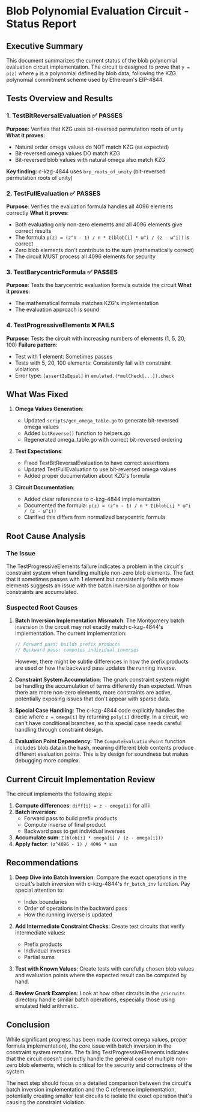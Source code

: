 # Blob Polynomial Evaluation Circuit - Status Report

## Executive Summary

This document summarizes the current status of the blob polynomial evaluation circuit implementation. The circuit is designed to prove that `y = p(z)` where `p` is a polynomial defined by blob data, following the KZG polynomial commitment scheme used by Ethereum's EIP-4844.

## Tests Overview and Results

### 1. TestBitReversalEvaluation ✅ PASSES
**Purpose**: Verifies that KZG uses bit-reversed permutation roots of unity
**What it proves**:
- Natural order omega values do NOT match KZG (as expected)
- Bit-reversed omega values DO match KZG
- Bit-reversed blob values with natural omega also match KZG

**Key finding**: c-kzg-4844 uses `brp_roots_of_unity` (bit-reversed permutation roots of unity)

### 2. TestFullEvaluation ✅ PASSES
**Purpose**: Verifies the evaluation formula handles all 4096 elements correctly
**What it proves**:
- Both evaluating only non-zero elements and all 4096 elements give correct results
- The formula `p(z) = (z^n - 1) / n * Σ(blob[i] * ω^i / (z - ω^i))` is correct
- Zero blob elements don't contribute to the sum (mathematically correct)
- The circuit MUST process all 4096 elements for security

### 3. TestBarycentricFormula ✅ PASSES
**Purpose**: Tests the barycentric evaluation formula outside the circuit
**What it proves**:
- The mathematical formula matches KZG's implementation
- The evaluation approach is sound

### 4. TestProgressiveElements ❌ FAILS
**Purpose**: Tests the circuit with increasing numbers of elements (1, 5, 20, 100)
**Failure pattern**:
- Test with 1 element: Sometimes passes
- Tests with 5, 20, 100 elements: Consistently fail with constraint violations
- Error type: `[assertIsEqual]` in `emulated.(*mulCheck[...]).check`

## What Was Fixed

1. **Omega Values Generation**:
   - Updated `scripts/gen_omega_table.go` to generate bit-reversed omega values
   - Added `bitReverse()` function to helpers.go
   - Regenerated omega_table.go with correct bit-reversed ordering

2. **Test Expectations**:
   - Fixed TestBitReversalEvaluation to have correct assertions
   - Updated TestFullEvaluation to use bit-reversed omega values
   - Added proper documentation about KZG's formula

3. **Circuit Documentation**:
   - Added clear references to c-kzg-4844 implementation
   - Documented the formula: `p(z) = (z^n - 1) / n * Σ(blob[i] * ω^i / (z - ω^i))`
   - Clarified this differs from normalized barycentric formula

## Root Cause Analysis

### The Issue
The TestProgressiveElements failure indicates a problem in the circuit's constraint system when handling multiple non-zero blob elements. The fact that it sometimes passes with 1 element but consistently fails with more elements suggests an issue with the batch inversion algorithm or how constraints are accumulated.

### Suspected Root Causes

1. **Batch Inversion Implementation Mismatch**:
   The Montgomery batch inversion in the circuit may not exactly match c-kzg-4844's implementation. The current implementation:
   ```go
   // Forward pass: builds prefix products
   // Backward pass: computes individual inverses
   ```
   However, there might be subtle differences in how the prefix products are used or how the backward pass updates the running inverse.

2. **Constraint System Accumulation**:
   The gnark constraint system might be handling the accumulation of terms differently than expected. When there are more non-zero elements, more constraints are active, potentially exposing issues that don't appear with sparse data.

3. **Special Case Handling**:
   The c-kzg-4844 code explicitly handles the case where `z = omega[i]` by returning `poly[i]` directly. In a circuit, we can't have conditional branches, so this special case needs careful handling through constraint design.

4. **Evaluation Point Dependency**:
   The `ComputeEvaluationPoint` function includes blob data in the hash, meaning different blob contents produce different evaluation points. This is by design for soundness but makes debugging more complex.

## Current Circuit Implementation Review

The circuit implements the following steps:

1. **Compute differences**: `diff[i] = z - omega[i]` for all i
2. **Batch inversion**: 
   - Forward pass to build prefix products
   - Compute inverse of final product
   - Backward pass to get individual inverses
3. **Accumulate sum**: `Σ(blob[i] * omega[i] / (z - omega[i]))`
4. **Apply factor**: `(z^4096 - 1) / 4096 * sum`

## Recommendations

1. **Deep Dive into Batch Inversion**:
   Compare the exact operations in the circuit's batch inversion with c-kzg-4844's `fr_batch_inv` function. Pay special attention to:
   - Index boundaries
   - Order of operations in the backward pass
   - How the running inverse is updated

2. **Add Intermediate Constraint Checks**:
   Create test circuits that verify intermediate values:
   - Prefix products
   - Individual inverses
   - Partial sums

3. **Test with Known Values**:
   Create tests with carefully chosen blob values and evaluation points where the expected result can be computed by hand.

4. **Review Gnark Examples**:
   Look at how other circuits in the `/circuits` directory handle similar batch operations, especially those using emulated field arithmetic.

## Conclusion

While significant progress has been made (correct omega values, proper formula implementation), the core issue with batch inversion in the constraint system remains. The failing TestProgressiveElements indicates that the circuit doesn't correctly handle the general case of multiple non-zero blob elements, which is critical for the security and correctness of the system.

The next step should focus on a detailed comparison between the circuit's batch inversion implementation and the C reference implementation, potentially creating smaller test circuits to isolate the exact operation that's causing the constraint violation.
